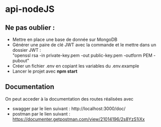 # api-nodeJS

## Ne pas oublier : 
- Mettre en place une base de donnée sur MongoDB
- Générer une paire de clé JWT avec la commande et le mettre dans un dossier JWT :<br> "openssl rsa -in private-key.pem -out public-key.pem -outform PEM -pubout"
- Créer un fichier .env en copiant les variables du .env.example
- Lancer le projet avec **npm start**

## Documentation
On peut acceder à la documentation des routes réalisées avec
- swagger par le lien suivant : http://localhost:3000/doc/
- postman par le lien suivant : https://documenter.getpostman.com/view/21014196/2s8YzS1iXx
